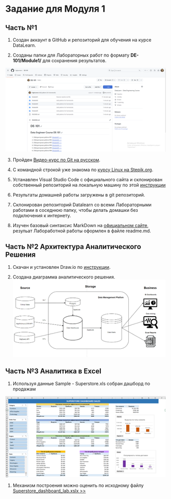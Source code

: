 # Задание для Модуля 1

## Часть №1

1. Создан аккаунт в GitHub и репозиторий для обучения на курсе DataLearn.

2. Созданы папки для Лабораторных работ по формату **DE-101/Module1/** для сохранения результатов.

![Репозиторий highscreee/de-101 создан.](https://github.com/highscreen/DE-101/blob/master/Module01/github_repo.png)

3. Пройден [Видео-курс по Git на русском](https://www.youtube.com/playlist?list=PLDyvV36pndZFHXjXuwA_NywNrVQO0aQqb).

4. С командной строкой уже знакома по [курсу Linux на Stepik.org](https://stepik.org/course/73/syllabus).

5. Устанавлен Visual Studio Code с официального сайта и склонирован собственный репозиторий на локальную машину по этой [инструкции](https://github.com/Data-Learn/data-engineering/blob/master/how-to/How%20to%20get%20git.md)

6. Результаты домашней работы загружены в git репозиторий. 

6. Склонирован репозиторий Datalearn со всеми Лабораторными работами в соседнюю папку, чтобы делать домашки без подключения к интернету.

7. Изучен базовый синтаксис MarkDown на [официальном сайте](https://www.markdownguide.org/basic-syntax/), резульат Лабоработной работы оформлен в файле readme.md.

## Часть №2 Архитектура Аналитического Решения

1. Скачан и установлен Draw.io по [инструкции](https://github.com/Data-Learn/data-engineering/blob/master/how-to/How%20to%20install%20drawio.md).

1. Создана диаграмма аналитического решения.
![Диаграмма аналитического решения.](https://github.com/highscreen/DE-101/blob/master/Module01/data_flow_architecture.drawio.png)

## Часть №3 Аналитика в Excel

1. Используя данные Sample - Superstore.xls собран дашборд по продажам

![Dashboard по продажам.](https://github.com/highscreen/DE-101/blob/master/Module01/supersale_dashboard.PNG)

1. Механизм построения можно оценить по исходному файлу [Superstore_dashboard_lab.xslx >>](https://github.com/highscreen/DE-101/blob/master/Module01/Superstore_dashboard_lab.xlsx)